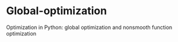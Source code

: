 # Global-optimization
Optimization in Python: global optimization and nonsmooth function optimization
